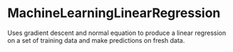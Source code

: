 # MachineLearningLinearRegression

Uses gradient descent and normal equation to produce a linear regression on a set of training data and make predictions on fresh data.
